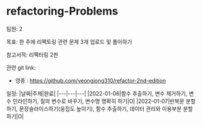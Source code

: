 # refactoring-Problems

팀원: 2

목표: 한 주에 리팩토링 관련 문제 3개 업로드 및 풀이하기

참고서적: 리팩터링 2판

관련 git link: 

- 영종 : https://github.com/yeongjong310/refactor-2nd-edition

일정:
|날짜|주제|완료|
|---|---|---|
|2022-01-06|함수 추출하기, 변수 제거하기, 변수 인라인하기, 질의 변수로 바꾸기, 변수명 명확히 하기|O|
|2022-01-07|반복문 분할하기, 문장슬라이스하기(응집도 높이기), 함수 추출하기, 데이터 관리와 이용부분 분할하기|O|
